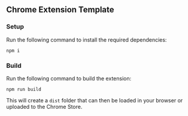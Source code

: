 ## Chrome Extension Template

### Setup

Run the following command to install the required dependencies:

```
npm i
```

### Build

Run the following command to build the extension:

```
npm run build
```

This will create a `dist` folder that can then be loaded in your browser or uploaded to the Chrome Store.
